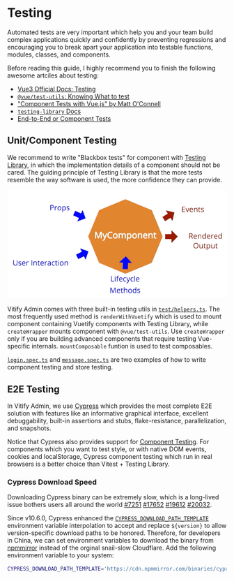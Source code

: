# Testing

Automated tests are very important which help you and your team build complex applications quickly and confidently by preventing regressions and encouraging you to break apart your application into testable functions, modules, classes, and components.

Before reading this guide, I highly recommend you to finish the following awesome artciles about testing:

- [Vue3 Official Docs: Testing](https://vuejs.org/guide/scaling-up/testing.html)
- [`@vue/test-utils`: Knowing What to test](https://v1.test-utils.vuejs.org/guides/#knowing-what-to-test)
- ["Component Tests with Vue.js" by Matt O'Connell](https://www.youtube.com/watch?v=OIpfWTThrK8&ab_channel=VueNYC)
- [`testing-library` Docs](https://testing-library.com/docs/)
- [End-to-End or Component Tests](https://docs.cypress.io/guides/core-concepts/testing-types#End-to-End-or-Component-Tests)

## Unit/Component Testing

We recommend to write "Blackbox tests" for component with [Testing Library](https://testing-library.com/docs/vue-testing-library/intro), in which the implementation details of a component should not be cared. The guiding principle of Testing Library is that the more tests resemble the way software is used, the more confidence they can provide.

![Component Testing](./component-testing.png)

Vitify Admin comes with three built-in testing utils in [`test/helpers.ts`](https://github.com/kingyue737/vitify-admin/blob/main/test/helpers.ts). The most frequently used method is `renderWithVuetify` which is used to mount component containing Vuetify components with Testing Library, while `createWrapper` mounts component with `@vue/test-utils`. Use `createWrapper` only if you are building advanced components that require testing Vue-specific internals. `mountComposable` funtion is used to test composables.

[`login.spec.ts`](https://github.com/kingyue737/vitify-admin/blob/main/src/pages/__tests__/login.spec.ts) and [`message.spec.ts`](https://github.com/kingyue737/vitify-admin/blob/main/src/stores/__tests__/message.spec.ts) are two examples of how to write component testing and store testing.

## E2E Testing

In Vitify Admin, we use [Cypress](https://www.cypress.io/) which provides the most complete E2E solution with features like an informative graphical interface, excellent debuggability, built-in assertions and stubs, flake-resistance, parallelization, and snapshots.

Notice that Cypress also provides support for [Component Testing](https://docs.cypress.io/guides/component-testing/writing-your-first-component-test). For components which you want to test style, or with native DOM events, cookies and localStorage, Cypress component testing which run in real browsers is a better choice than Vitest + Testing Library.

### Cypress Download Speed

Downloading Cypress binary can be extremely slow, which is a long-lived issue bothers users all around the world [#7251](https://github.com/cypress-io/cypress/issues/7251) [#17652](https://github.com/cypress-io/cypress/issues/17652) [#19612](https://github.com/cypress-io/cypress/issues/19612) [#20032](https://github.com/cypress-io/cypress/issues/20032).

Since v10.6.0, Cypress enhanced the [`CYPRESS_DOWNLOAD_PATH_TEMPLATE`](https://docs.cypress.io/guides/references/advanced-installation#Environment-variables) environment variable interpolation to accept and replace `${version}` to allow version-specific download paths to be honored. Therefore, for developers in China, we can set environment variables to download the binary from [npmmirror](https://npmmirror.com/) instead of the orginal snail-slow Cloudflare. Add the following environment variable to your system:
```bash
CYPRESS_DOWNLOAD_PATH_TEMPLATE='https://cdn.npmmirror.com/binaries/cypress/${version}/${platform}-${arch}/cypress.zip'
```
